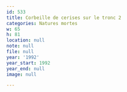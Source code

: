 ```yaml
---
id: 533
title: Corbeille de cerises sur le tronc 2
categories: Natures mortes
w: 65
h: 81
location: null
note: null
file: null
year: '1992'
year_start: 1992
year_end: null
image: null

---
```

